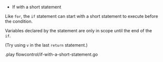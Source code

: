 * If with a short statement

Like `for`, the `if` statement can start with a short statement to execute before the condition.

Variables declared by the statement are only in scope until the end of the `if`.

(Try using `v` in the last `return` statement.)

.play flowcontrol/if-with-a-short-statement.go
